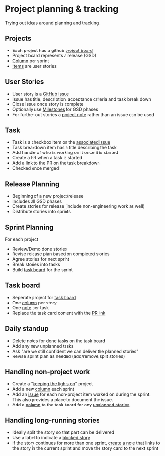 # Project planning & tracking  

Trying out ideas around planning and tracking.

## Projects
* Each project has a github [project board](https://github.com/bgswan-shopify/project-planning/projects/1)
* Project board represents a release (GSD)
* [Column](https://github.com/bgswan-shopify/project-planning/projects/1#column-5748382) per sprint
* [Items](https://github.com/bgswan-shopify/project-planning/projects/1#card-23197101) are user stories

## User Stories
* User story is a [GitHub issue](https://github.com/bgswan-shopify/project-planning/issues/1)
* Issue has title, description, acceptance criteria and task break down
* Close issue once story is complete
* Optionally use [Milestones](https://github.com/bgswan-shopify/project-planning/milestones) for GSD phases
* For further out stories a [project note](https://github.com/bgswan-shopify/project-planning/projects/1#card-23547968) rather than an issue can be used

## Task
* Task is a checkbox item on the [associated issue](https://github.com/bgswan-shopify/project-planning/issues/1)
* Task breakdown item has a title describing the task
* Add handle of who is working on it once it is started
* Create a PR when a task is started
* Add a link to the PR on the task breakdown
* Checked once merged

## Release Planning
* Beginning of a new project/release
* Includes all GSD phases
* Create stories for release (include non-engineering work as well)
* Distribute stories into sprints

## Sprint Planning
For each project 
* Review/Demo done stories
* Revise release plan based on completed stories
* Agree stories for next sprint
* Break stories into tasks
* Build [task board](https://github.com/bgswan-shopify/project-planning/projects/2) for the sprint

## Task board
* Seperate project for [task board](https://github.com/bgswan-shopify/project-planning/projects/2)
* One [column](https://github.com/bgswan-shopify/project-planning/projects/2#column-5748485) per story
* One [note](https://github.com/bgswan-shopify/project-planning/projects/2#card-23197538) per task
* Replace the task card content with the [PR link](https://github.com/bgswan-shopify/project-planning/projects/2#card-23197538)

## Daily standup
* Delete notes for done tasks on the task board
* Add any new unplanned tasks
* Ask "are we still confident we can deliver the planned stories"
* Revise sprint plan as needed (add/remove/split stories)

## Handling non-project work
* Create a "[keeping the lights on](https://github.com/bgswan-shopify/project-planning/projects/3)" project
* Add a new [column](https://github.com/bgswan-shopify/project-planning/projects/3#column-5748523) each sprint
* Add an [issue](https://github.com/bgswan-shopify/project-planning/issues/2) for each non-project item worked on during the sprint. This also provides a place to document the issue.
* Add a [column](https://github.com/bgswan-shopify/project-planning/projects/2#column-5760569) to the task board for any [unplanned stories](https://github.com/bgswan-shopify/project-planning/issues/8)

## Handling long-running stories
* Ideally split the story so that part can be delivered
* Use a label to indicate a [blocked story](https://github.com/bgswan-shopify/project-planning/projects/3#card-23197675)
* If the story continues for more than one sprint, [create a note](https://github.com/bgswan-shopify/project-planning/projects/3#card-23198002) that links to the story in the current sprint and move the story card to the next sprint
